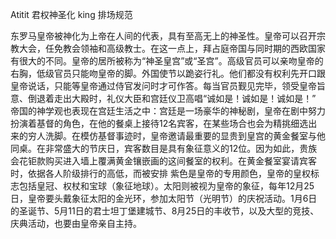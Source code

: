 Atitit 君权神圣化  king 排场规范


东罗马皇帝被神化为上帝在人间的代表，具有至高无上的神圣性。皇帝可以召开宗教大会，任免教会领袖和高级教士。在这一点上，拜占庭帝国与同时期的西欧国家有很大的不同。皇帝的居所被称为“神圣皇宫”或“圣宫”。高级官员可以亲吻皇帝的右胸，低级官员只能吻皇帝的脚。外国使节以跪姿行礼。他们都没有权利先开口跟皇帝说话，只能等皇帝通过侍官发问时才可作答。每当官员觐见完毕，领受皇帝旨意、倒退着走出大殿时，礼仪大臣和宫廷仪卫高唱“诚如是！诚如是！诚如是！”
帝国的神学观也表现在宫廷生活之中：宫廷是一场豪华的神秘剧，皇帝在剧中努力扮演着基督的角色，在他的餐桌上接待12名宾客，在某些场合也会为精挑细选出来的穷人洗脚。在模仿基督事迹时，皇帝邀请最重要的显贵到皇宫的黄金餐室与他同桌。在非常盛大的节庆日，宾客数目是具有象征意义的12位。因为如此，贵族会花钜款购买进入墙上覆满黄金镶嵌画的这间餐室的权利。在黄金餐室宴请宾客时，依据各人阶级排行的高低，而被安排
紫色是皇帝的专用颜色，皇帝的皇权标志包括皇冠、权杖和宝球（象征地球）。太阳则被视为皇帝的象征，每年12月25日，皇帝要头戴象征太阳的金光环，参加太阳节（光明节）的庆祝活动。1月6日的圣诞节、5月11日的君士坦丁堡建城节、8月25日的丰收节，以及大型的竞技、庆典活动，也要由皇帝亲自主持。

